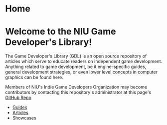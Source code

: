 # Home

# Welcome to the NIU Game Developer's Library!

The Game Developer's Library (GDL) is an open source repository of articles which serve to educate readers on independent game development. Anything related to game development, be it engine-specific guides, general development strategies, or even lower level concepts in computer graphics can be found here.

Members of NIU's Indie Game Developers Organization may become contributors by contacting this repository's administrator at this page's [GitHub Repo](https://github.com/niu-gdo/game-developers-library)

* [Guides](./guides/guides-index.md)
* [Articles](./articles/articles-index.md)
* Showcases